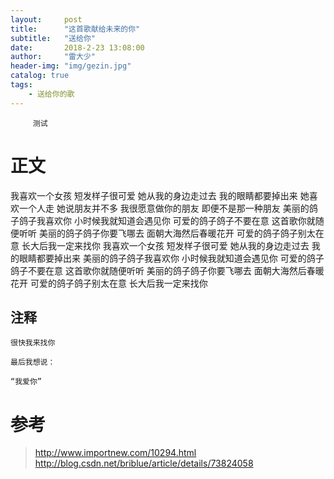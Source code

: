 ```yaml
---
layout:     post
title:      "这首歌献给未来的你"
subtitle:   "送给你"
date:       2018-2-23 13:08:00
author:     "雷大少"
header-img: "img/gezin.jpg"
catalog: true
tags:
    - 送给你的歌
---
```




         测试
# 正文

 
我喜欢一个女孩
短发样子很可爱
她从我的身边走过去
我的眼睛都要掉出来
她喜欢一个人走
她说朋友并不多
我很愿意做你的朋友
即便不是那一种朋友
美丽的鸽子鸽子我喜欢你
小时候我就知道会遇见你
可爱的鸽子鸽子不要在意
这首歌你就随便听听
美丽的鸽子鸽子你要飞哪去
面朝大海然后春暖花开
可爱的鸽子鸽子别太在意
长大后我一定来找你
我喜欢一个女孩
短发样子很可爱
她从我的身边走过去
我的眼睛都要掉出来
美丽的鸽子鸽子我喜欢你
小时候我就知道会遇见你
可爱的鸽子鸽子不要在意
这首歌你就随便听听
美丽的鸽子鸽子你要飞哪去
面朝大海然后春暖花开
可爱的鸽子鸽子别太在意
长大后我一定来找你


## 注释
   
    很快我来找你
	
	最后我想说：
	
	“我爱你” 
      
# 参考

>  http://www.importnew.com/10294.html
> http://blog.csdn.net/briblue/article/details/73824058